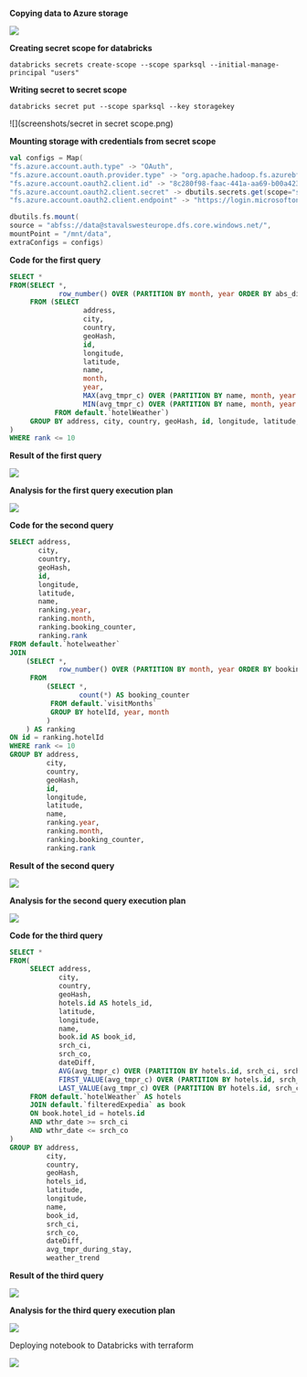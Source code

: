 **Copying data to Azure storage**

![](screenshots/azcopy_command.png)

**Creating secret scope for databricks**

`databricks secrets create-scope --scope sparksql --initial-manage-principal "users"`

**Writing secret to secret scope**

`databricks secret put --scope sparksql --key storagekey`

![](screenshots/secret in secret scope.png)

**Mounting storage with credentials from secret scope**

```scala
val configs = Map(
"fs.azure.account.auth.type" -> "OAuth",
"fs.azure.account.oauth.provider.type" -> "org.apache.hadoop.fs.azurebfs.oauth2.ClientCredsTokenProvider",
"fs.azure.account.oauth2.client.id" -> "8c280f98-faac-441a-aa69-b00a42351332",
"fs.azure.account.oauth2.client.secret" -> dbutils.secrets.get(scope="sparksql",key="storagekey"),
"fs.azure.account.oauth2.client.endpoint" -> "https://login.microsoftonline.com/5dc174ab-3668-4603-a7f3-fa63ad86d976/oauth2/token")

dbutils.fs.mount(
source = "abfss://data@stavalswesteurope.dfs.core.windows.net/",
mountPoint = "/mnt/data",
extraConfigs = configs)
```

**Code for the first query**

```sql
SELECT *
FROM(SELECT *,
            row_number() OVER (PARTITION BY month, year ORDER BY abs_diff_tmpr_c DESC) AS rank 
     FROM (SELECT 
                  address, 
                  city, 
                  country, 
                  geoHash, 
                  id, 
                  longitude, 
                  latitude,
                  name,
                  month, 
                  year,
                  MAX(avg_tmpr_c) OVER (PARTITION BY name, month, year ORDER BY year ASC, month ASC) -
                  MIN(avg_tmpr_c) OVER (PARTITION BY name, month, year ORDER BY year ASC, month ASC) AS abs_diff_tmpr_c
           FROM default.`hotelWeather`)
     GROUP BY address, city, country, geoHash, id, longitude, latitude, name, month, year, abs_diff_tmpr_c
) 
WHERE rank <= 10 
```


**Result of the first query**

![](screenshots/query1result.png)

**Analysis for the first query execution plan**

![](screenshots/query1.png)

**Code for the second query**

```sql
SELECT address, 
       city, 
       country, 
       geoHash, 
       id, 
       longitude, 
       latitude,
       name,
       ranking.year,
       ranking.month,
       ranking.booking_counter,
       ranking.rank
FROM default.`hotelweather`
JOIN
    (SELECT *,
            row_number() OVER (PARTITION BY month, year ORDER BY booking_counter DESC) AS rank
     FROM
         (SELECT *, 
                 count(*) AS booking_counter
          FROM default.`visitMonths`
          GROUP BY hotelId, year, month
         )
    ) AS ranking
ON id = ranking.hotelId
WHERE rank <= 10
GROUP BY address, 
         city, 
         country, 
         geoHash, 
         id, 
         longitude, 
         latitude,
         name,
         ranking.year,
         ranking.month,
         ranking.booking_counter,
         ranking.rank
```

**Result of the second query**

![](screenshots/query2result.png)

**Analysis for the second query execution plan**

![](screenshots/query2.png)

**Code for the third query**

```sql
SELECT *
FROM(
     SELECT address,
            city,
            country,
            geoHash,
            hotels.id AS hotels_id,
            latitude,
            longitude,
            name,
            book.id AS book_id,
            srch_ci,
            srch_co,
            dateDiff,
            AVG(avg_tmpr_c) OVER (PARTITION BY hotels.id, srch_ci, srch_co, book.id  ORDER BY hotels.id ASC) AS avg_tmpr_during_stay,
            FIRST_VALUE(avg_tmpr_c) OVER (PARTITION BY hotels.id, srch_ci, srch_co, book.id ORDER BY hotels.id ASC) -
            LAST_VALUE(avg_tmpr_c) OVER (PARTITION BY hotels.id, srch_ci, srch_co, book.id ORDER BY hotels.id ASC) AS weather_trend
     FROM default.`hotelWeather` AS hotels
     JOIN default.`filteredExpedia` as book
     ON book.hotel_id = hotels.id
     AND wthr_date >= srch_ci
     AND wthr_date <= srch_co
) 
GROUP BY address,
         city,
         country,
         geoHash,
         hotels_id,
         latitude,
         longitude,
         name,
         book_id,
         srch_ci,
         srch_co,
         dateDiff,
         avg_tmpr_during_stay,
         weather_trend
```

**Result of the third query**

![](screenshots/query3result.png)

**Analysis for the third query execution plan**

![](screenshots/query3.png)

Deploying notebook to Databricks with terraform

![](screenshots/terraformDeploy.png)
